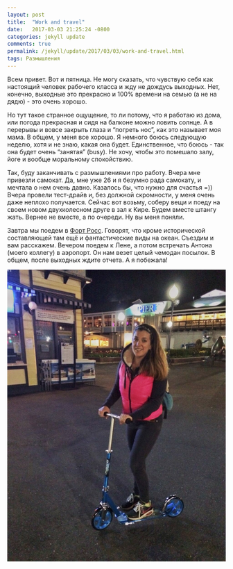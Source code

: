 ```yaml
---
layout: post
title:  "Work and travel"
date:   2017-03-03 21:25:24 -0800
categories: jekyll update
comments: true
permalink: /jekyll/update/2017/03/03/work-and-travel.html
tags: Размышления
---
```


Всем привет. Вот и пятница. Не могу сказать, что чувствую себя как настоящий человек рабочего класса и жду не дождусь выходных. Нет, конечно, выходные это прекрасно и 100% времени на семью (а не на дядю) - это очень хорошо. <!--separate-->

Но тут такое странное ощущение, то ли потому, что я работаю из дома, или погода прекрасная и сидя на балконе можно ловить солнце. А в перерывы и вовсе закрыть глаза и “погреть нос”, как это называет моя мама. В общем, у меня все хорошо. Я немного боюсь следующую неделю, хотя и не знаю, какая она будет. Единственное, что боюсь - так она будет очень “занятая” (busy). Не хочу, чтобы это помешало залу, йоге и вообще моральному спокойствию.

Так, буду заканчивать с размышлениями про работу. Вчера мне привезли самокат. Да, мне уже 26 и я безумно рада самокату, и мечтала о нем очень давно. Казалось бы, что нужно для счастья =)) Вчера провели тест-драйв и, без должной скромности, у меня очень даже неплохо получается. Сейчас вот возьму, соберу вещи и поеду на своем новом двухколесном друге в зал к Кире. Будем вместе штангу жать. Вернее не вместе, а по очереди. Ну вы меня поняли.

Завтра мы поедем в [Форт Росс](https://ru.wikipedia.org/wiki/%D0%A4%D0%BE%D1%80%D1%82-%D0%A0%D0%BE%D1%81%D1%81  "Fort Ross wikipedia"). Говорят, что кроме исторической составляющей там ещё и фантастические виды на океан. Съездим и вам расскажем. Вечером поедем к Лене, а потом встречать Антона (моего коллегу) в аэропорт. Он нам везет целый чемодан посылок. В общем, после выходных ждите отчета. А я побежала!

![scooter](/assets/images/posts/stories/2017-03-03-work-and-travel/scooter.jpg)
